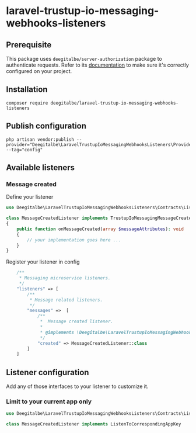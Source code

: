 # laravel-trustup-io-messaging-webhooks-listeners

## Prerequisite
This package uses ``deegitalbe/server-authorization`` package to authenticate requests. Refer to its [documentation](https://github.com/deegitalbe/server-authorization) to make sure it's correctly configured on your project.

## Installation
```shell
composer require deegitalbe/laravel-trustup-io-messaging-webhooks-listeners
```

## Publish configuration
```shell
php artisan vendor:publish --provider="Deegitalbe\LaravelTrustupIoMessagingWebhooksListeners\Providers\LaravelTrustupIoMessagingWebhooksListenersServiceProvider" --tag="config"
```

## Available listeners

### Message created
Define your listener
```php
use Deegitalbe\LaravelTrustupIoMessagingWebhooksListeners\Contracts\Listeners\Messages\TrustupIoMessagingMessageCreatedListenerContract;

class MessageCreatedListener implements TrustupIoMessagingMessageCreatedListenerContract
{
    public function onMessageCreated(array $messageAttributes): void
    {
        // your implementation goes here ...
    }
}
```
Register your listener in config
```php
    /**
     * Messaging microservice listeners.
     */
    "listeners" => [
        /**
         * Message related listeners.
         */
        "messages" =>  [
            /**
             *  Message created listener.
             * 
             * @implements \Deegitalbe\LaravelTrustupIoMessagingWebhooksListeners\Contracts\Listeners\Messages\TrustupIoMessagingMessageCreatedListenerContract
             */
            "created" => MessageCreatedListener::class
        ]
    ]
```

## Listener configuration
Add any of those interfaces to your listener to customize it.

### Limit to your current app only
```php
use Deegitalbe\LaravelTrustupIoMessagingWebhooksListeners\Contracts\Listeners\Config\ListenToCorrespondingAppKey;

class MessageCreatedListener implements ListenToCorrespondingAppKey
```